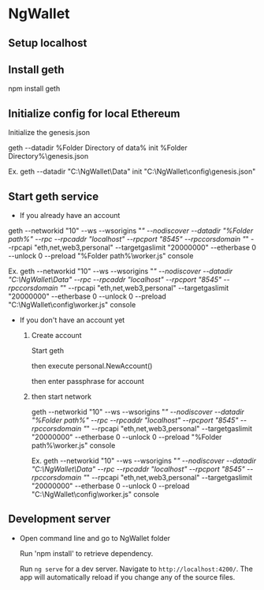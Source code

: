 # NgWallet

## Setup localhost

## Install geth  
npm install geth

## Initialize config for local Ethereum

Initialize the genesis.json 

geth --datadir %Folder Directory of data% init %Folder Directory%\genesis.json

Ex. geth --datadir "C:\NgWallet\Data" init "C:\NgWallet\config\genesis.json"

## Start geth service

* If you already have an account

geth --networkid "10" --ws --wsorigins "*" --nodiscover --datadir "%Folder path%" --rpc --rpcaddr "localhost" --rpcport "8545" --rpccorsdomain "*" --rpcapi "eth,net,web3,personal" --targetgaslimit "20000000" --etherbase 0 --unlock 0 --preload "%Folder path%\worker.js" console

Ex. geth --networkid "10" --ws --wsorigins "*" --nodiscover --datadir "C:\NgWallet\Data" --rpc --rpcaddr "localhost" --rpcport "8545" --rpccorsdomain "*" --rpcapi "eth,net,web3,personal" --targetgaslimit "20000000" --etherbase 0 --unlock 0 --preload "C:\NgWallet\config\worker.js" console

* If you don't have an account yet

	1. Create account

		Start geth  

		then execute personal.NewAccount()

		then enter passphrase for account

	2. then start network 
 
		geth --networkid "10" --ws --wsorigins "*" --nodiscover --datadir "%Folder path%" --rpc --rpcaddr "localhost" --rpcport "8545" --rpccorsdomain "*" --rpcapi "eth,net,web3,personal" --targetgaslimit "20000000" --etherbase 0 --unlock 0 --preload "%Folder path%\worker.js" console

		Ex. geth --networkid "10" --ws --wsorigins "*" --nodiscover --datadir "C:\NgWallet\Data" --rpc --rpcaddr "localhost" --rpcport "8545" --rpccorsdomain "*" --rpcapi "eth,net,web3,personal" --targetgaslimit "20000000" --etherbase 0 --unlock 0 --preload "C:\NgWallet\config\worker.js" console

## Development server

* Open command line and go to NgWallet folder

	Run 'npm install' to retrieve dependency.

	Run `ng serve` for a dev server. Navigate to `http://localhost:4200/`. The app will automatically reload if you change any of the source files.

